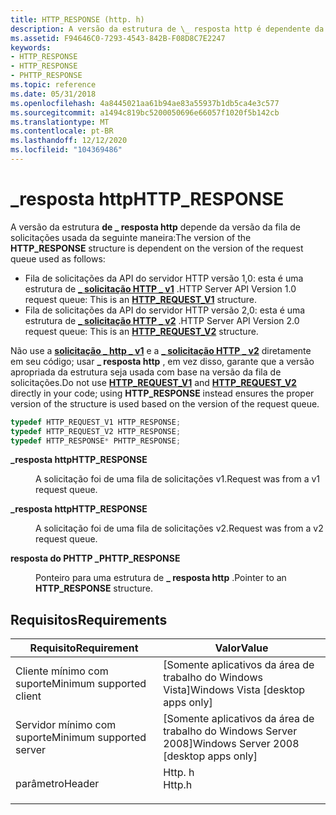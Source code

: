 ```yaml
---
title: HTTP_RESPONSE (http. h)
description: A versão da estrutura de \_ resposta http é dependente da versão da fila de solicitações usada como a seguir fila de solicitação da API do servidor http versão 1,0 Esta é uma \_ estrutura de solicitação HTTP \_ v1. Fila de solicitações da API do servidor HTTP versão 2,0 Esta é uma \_ estrutura de solicitação HTTP \_ v2.
ms.assetid: F94646C0-7293-4543-842B-F08D8C7E2247
keywords:
- HTTP_RESPONSE
- HTTP_RESPONSE
- PHTTP_RESPONSE
ms.topic: reference
ms.date: 05/31/2018
ms.openlocfilehash: 4a8445021aa61b94ae83a55937b1db5ca4e3c577
ms.sourcegitcommit: a1494c819bc5200050696e66057f1020f5b142cb
ms.translationtype: MT
ms.contentlocale: pt-BR
ms.lasthandoff: 12/12/2020
ms.locfileid: "104369486"
---
```

# <a name="http_response"></a><span data-ttu-id="dd71a-106">\_resposta http</span><span class="sxs-lookup"><span data-stu-id="dd71a-106">HTTP\_RESPONSE</span></span>

<span data-ttu-id="dd71a-107">A versão da estrutura **de \_ resposta http** depende da versão da fila de solicitações usada da seguinte maneira:</span><span class="sxs-lookup"><span data-stu-id="dd71a-107">The version of the **HTTP\_RESPONSE** structure is dependent on the version of the request queue used as follows:</span></span>

-   <span data-ttu-id="dd71a-108">Fila de solicitações da API do servidor HTTP versão 1,0: esta é uma estrutura de [**\_ solicitação HTTP \_ v1**](/windows/desktop/api/Http/ns-http-http_request_v1) .</span><span class="sxs-lookup"><span data-stu-id="dd71a-108">HTTP Server API Version 1.0 request queue: This is an [**HTTP\_REQUEST\_V1**](/windows/desktop/api/Http/ns-http-http_request_v1) structure.</span></span>
-   <span data-ttu-id="dd71a-109">Fila de solicitações da API do servidor HTTP versão 2,0: esta é uma estrutura de [**\_ solicitação HTTP \_ v2**](/windows/desktop/api/Http/ns-http-http_request_v2) .</span><span class="sxs-lookup"><span data-stu-id="dd71a-109">HTTP Server API Version 2.0 request queue: This is an [**HTTP\_REQUEST\_V2**](/windows/desktop/api/Http/ns-http-http_request_v2) structure.</span></span>

<span data-ttu-id="dd71a-110">Não use a [**solicitação \_ http \_ v1**](/windows/desktop/api/Http/ns-http-http_request_v1) e a [**\_ solicitação HTTP \_ v2**](/windows/desktop/api/Http/ns-http-http_request_v2) diretamente em seu código; usar **\_ resposta http** , em vez disso, garante que a versão apropriada da estrutura seja usada com base na versão da fila de solicitações.</span><span class="sxs-lookup"><span data-stu-id="dd71a-110">Do not use [**HTTP\_REQUEST\_V1**](/windows/desktop/api/Http/ns-http-http_request_v1) and [**HTTP\_REQUEST\_V2**](/windows/desktop/api/Http/ns-http-http_request_v2) directly in your code; using **HTTP\_RESPONSE** instead ensures the proper version of the structure is used based on the version of the request queue.</span></span>


```C++
typedef HTTP_REQUEST_V1 HTTP_RESPONSE;
typedef HTTP_REQUEST_V2 HTTP_RESPONSE;
typedef HTTP_RESPONSE* PHTTP_RESPONSE;
```



<dl> <dt>

<span data-ttu-id="dd71a-111">**\_resposta http**</span><span class="sxs-lookup"><span data-stu-id="dd71a-111">**HTTP\_RESPONSE**</span></span>
</dt> <dd>

<span data-ttu-id="dd71a-112">A solicitação foi de uma fila de solicitações v1.</span><span class="sxs-lookup"><span data-stu-id="dd71a-112">Request was from a v1 request queue.</span></span>

</dd> <dt>

<span data-ttu-id="dd71a-113">**\_resposta http**</span><span class="sxs-lookup"><span data-stu-id="dd71a-113">**HTTP\_RESPONSE**</span></span>
</dt> <dd>

<span data-ttu-id="dd71a-114">A solicitação foi de uma fila de solicitações v2.</span><span class="sxs-lookup"><span data-stu-id="dd71a-114">Request was from a v2 request queue.</span></span>

</dd> <dt>

<span data-ttu-id="dd71a-115">**resposta do PHTTP \_**</span><span class="sxs-lookup"><span data-stu-id="dd71a-115">**PHTTP\_RESPONSE**</span></span>
</dt> <dd>

<span data-ttu-id="dd71a-116">Ponteiro para uma estrutura de **\_ resposta http** .</span><span class="sxs-lookup"><span data-stu-id="dd71a-116">Pointer to an **HTTP\_RESPONSE** structure.</span></span>

</dd> </dl>

## <a name="requirements"></a><span data-ttu-id="dd71a-117">Requisitos</span><span class="sxs-lookup"><span data-stu-id="dd71a-117">Requirements</span></span>



| <span data-ttu-id="dd71a-118">Requisito</span><span class="sxs-lookup"><span data-stu-id="dd71a-118">Requirement</span></span> | <span data-ttu-id="dd71a-119">Valor</span><span class="sxs-lookup"><span data-stu-id="dd71a-119">Value</span></span> |
|-------------------------------------|-----------------------------------------------------------------------------------|
| <span data-ttu-id="dd71a-120">Cliente mínimo com suporte</span><span class="sxs-lookup"><span data-stu-id="dd71a-120">Minimum supported client</span></span><br/> | <span data-ttu-id="dd71a-121">\[Somente aplicativos da área de trabalho do Windows Vista\]</span><span class="sxs-lookup"><span data-stu-id="dd71a-121">Windows Vista \[desktop apps only\]</span></span><br/>                                    |
| <span data-ttu-id="dd71a-122">Servidor mínimo com suporte</span><span class="sxs-lookup"><span data-stu-id="dd71a-122">Minimum supported server</span></span><br/> | <span data-ttu-id="dd71a-123">\[Somente aplicativos da área de trabalho do Windows Server 2008\]</span><span class="sxs-lookup"><span data-stu-id="dd71a-123">Windows Server 2008 \[desktop apps only\]</span></span><br/>                              |
| <span data-ttu-id="dd71a-124">parâmetro</span><span class="sxs-lookup"><span data-stu-id="dd71a-124">Header</span></span><br/>                   | <dl> <span data-ttu-id="dd71a-125"><dt>Http. h</dt></span><span class="sxs-lookup"><span data-stu-id="dd71a-125"><dt>Http.h</dt></span></span> </dl> |



 

 





